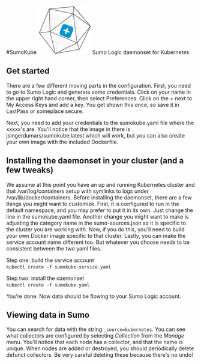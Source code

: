 #SumoKube  ![Alt text](/sumokube_small.jpg?raw=true "SumoKube") 
Sumo Logic daemonset for Kubernetes

## Get started
There are a few different moving parts in the configuration.  First, you need to go to Sumo Logic and generate some credentials.  Click on your name in the upper right hand corner, then select Preferences.  Click on the + next to My Access Keys and add a key.  You get shown this once, so save it in LastPass or someplace secure.   

Next, you need to add your credentials to the sumokube.yaml file where the xxxxx's are.  You'll notice that the image in there is jsingerdumars/sumokube:latest which will work, but you can also create your own image with the included Dockerfile.  

## Installing the daemonset in your cluster (and a few tweaks)
We assume at this point you have an up and running Kubernetes cluster and that /var/log/containers setup with symlinks to logs under /var/lib/docker/containers.  Before installing the daemonset, there are a few things you might want to customize.  First, it is configured to run in the default namespace, and you may prefer to put it in its own.  Just change the line in the sumokube.yaml file.  Another change you might want to make is adjusting the category name in the sumo-sources.json so it is specific to the cluster you are working with.  Now, if you do this, you'll need to build your own Docker image specific to that cluster.  Lastly, you can make the service account name different too.  But whatever you choose needs to be consistent between the two yaml files.  

Step one: build the service account  
```kubectl create -f sumokube-service.yaml```

Step two: install the daemonset  
```kubectl create -f sumokube.yaml```  

You're done.  Now data should be flowing to your Sumo Logic account.  

## Viewing data in Sumo
You can search for data with the string ```_source=kubernetes```. You can see what collectors are configured by selecting _Collection_ from the _Manage_ menu.  You'll notice that each node has a collector, and that the name is unique.  When nodes are added or destroyed, you should periodically delete defunct collectors.  Be very careful deleting these because there's no undo!  
